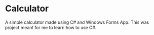 # Calculator
A simple calculator made using C# and Windows Forms App. This was project meant for me to learn how to use C#.
